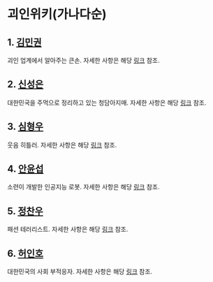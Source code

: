 # 괴인위키(가나다순)

## 1. [김민권](./mk.md)
괴인 업계에서 알아주는 큰손. 자세한 사항은 해당 [링크](./mk.md) 참조.

## 2. [신성은](./se.md)
대한민국을 주먹으로 정리하고 있는 청담아지매. 자세한 사항은 해당 [링크](./se.md) 참조.

## 3. [심형우](./hw.md)
웃음 히틀러. 자세한 사항은 해당 [링크](./hw.md) 참조.

## 4. [안윤섭](./ys.md)
소련이 개발한 인공지능 로봇. 자세한 사항은 해당 [링크](./ys.md) 참조.

## 5. [정찬우](./cw.md)
패션 테러리스트. 자세한 사항은 해당 [링크](./cw.md) 참조.

## 6. [허인호](./ih.md)
대한민국의 사회 부적응자. 자세한 사항은 해당 [링크](./ih.md) 참조.
